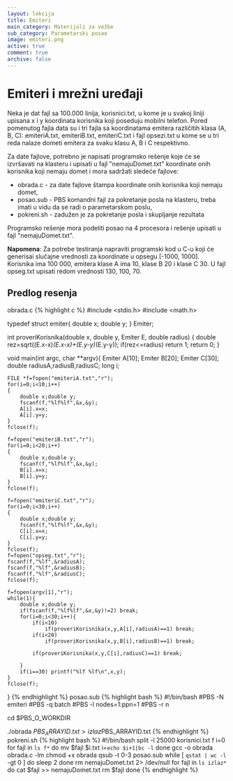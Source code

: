 ```yaml
---
layout: lekcija
title: Emiteri
main_category: Materijali za vežbe
sub_category: Parametarski posao
image: emiteri.png
active: true
comment: true
archive: false
---
```


# Emiteri i mrežni uređaji

Neka je dat fajl sa 100.000 linija, korisnici.txt, u kome je u svakoj liniji upisana x i y koordinata korisnika koji poseduju mobilni telefon. Pored pomenutog fajla data su i tri fajla sa koordinatama emitera različitih klasa (A, B, C): emiteriA.txt, emiteriB.txt, emiteriC.txt i fajl opsezi.txt u kome se u tri reda nalaze dometi emitera za svaku klasu A, B i C respektivno.

Za date fajlove, potrebno je napisati programsko rešenje koje će se izvršavati na klasteru i upisati u fajl "nemajuDomet.txt" koordinate onih korisnika koji nemaju domet i mora sadržati sledeće fajlove:

* obrada.c - za date fajlove štampa koordinate onih korisnika koji nemaju domet,
* posao.sub - PBS komandni fajl za pokretanje posla na klasteru, treba imati u vidu da se radi o parametarskom poslu,
* pokreni.sh - zadužen je za pokretanje posla i skupljanje rezultata

Programsko rešenje mora podeliti posao na 4 procesora i rešenje upisati u fajl "nemajuDomet.txt".

**Napomena**: Za potrebe testiranja napraviti programski kod u C-u koji će generisai slučajne vrednosti za koordinate u opsegu [-1000, 1000]. Korisnika ima 100 000, emitera klase A ima 10, klase B 20 i klase C 30. U fajl opseg.txt upisati redom vrednosti 130, 100, 70.

## Predlog resenja

obrada.c
{% highlight c %}
#include <stdio.h>
#include <math.h>

typedef struct emiter{
	double x;
	double y;
} Emiter;

int proveriKorisnika(double x, double y, Emiter E, double radius)
{
	double rez=sqrt((E.x-x)*(E.x-x)+(E.y-y)*(E.y-y));
	if(rez<=radius) return 1;
	return 0;
}

void main(int argc, char **argv){
	Emiter A[10];
	Emiter B[20];
	Emiter C[30];
	double radiusA,radiusB,radiusC;
	long i;

	FILE *f=fopen("emiteriA.txt","r");
	for(i=0;i<10;i++)
	{
		double x;double y;
		fscanf(f,"%lf%lf",&x,&y);
		A[i].x=x;
		A[i].y=y;
	}
	fclose(f);

	f=fopen("emiteriB.txt","r");
	for(i=0;i<20;i++)
	{
		double x;double y;
		fscanf(f,"%lf%lf",&x,&y);
		B[i].x=x;
		B[i].y=y;
	}
	fclose(f);

	f=fopen("emiteriC.txt","r");
	for(i=0;i<30;i++)
	{
		double x;double y;
		fscanf(f,"%lf%lf",&x,&y);
		C[i].x=x;
		C[i].y=y;
	}
	fclose(f);
	f=fopen("opseg.txt","r");
	fscanf(f,"%lf",&radiusA);
	fscanf(f,"%lf",&radiusB);
	fscanf(f,"%lf",&radiusC);
	fclose(f);

	f=fopen(argv[1],"r");
	while(1){
		double x;double y;
		if(fscanf(f,"%lf%lf",&x,&y)!=2) break;
		for(i=0;i<30;i++){
			if(i<10)
				if(proveriKorisnika(x,y,A[i],radiusA)==1) break;
			if(i<20)
				if(proveriKorisnika(x,y,B[i],radiusB)==1) break;

			if(proveriKorisnika(x,y,C[i],radiusC)==1) break;

		}
		if(i==30) printf("%lf %lf\n",x,y);
	}
	fclose(f);
}
{% endhighlight %}
posao.sub
{% highlight bash %}
#!/bin/bash
#PBS -N emiteri
#PBS -q batch
#PBS -l nodes=1:ppn=1
#PBS -r n

cd $PBS_O_WORKDIR

./obrada $PBS_ARRAYID.txt > izlaz$PBS_ARRAYID.txt
{% endhighlight %}
pokreni.sh
{% highlight bash %}
#!/bin/bash
split -l 25000 korisnici.txt f
i=0
for fajl in `ls f*`
do
	mv $fajl $i.txt
	i=`echo $i+1|bc -l`
done
gcc -o obrada obrada.c -lm
chmod +x obrada
qsub -t 0-3 posao.sub
while [ `qstat | wc -l` -gt 0 ]
do
sleep 2
done
rm nemajuDomet.txt 2> /dev/null
for fajl in `ls izlaz*`
do
	cat $fajl >> nemajuDomet.txt
	rm $fajl
done
{% endhighlight %}
